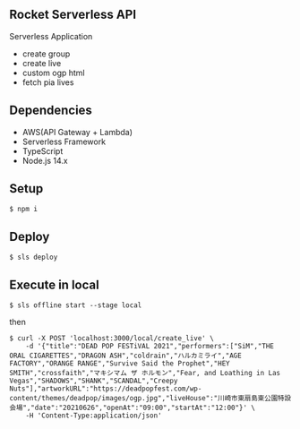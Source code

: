 ## Rocket Serverless API

Serverless Application
- create group
- create live
- custom ogp html
- fetch pia lives

## Dependencies

- AWS(API Gateway + Lambda)
- Serverless Framework
- TypeScript
- Node.js 14.x

## Setup

```
$ npm i
```

## Deploy

```
$ sls deploy
```

## Execute in local

```
$ sls offline start --stage local
```

then

```
$ curl -X POST 'localhost:3000/local/create_live' \
    -d '{"title":"DEAD POP FESTiVAL 2021","performers":["SiM","THE ORAL CIGARETTES","DRAGON ASH","coldrain","ハルカミライ","AGE FACTORY","ORANGE RANGE","Survive Said the Prophet","HEY SMITH","crossfaith","マキシマム ザ ホルモン","Fear, and Loathing in Las Vegas","SHADOWS","SHANK","SCANDAL","Creepy Nuts"],"artworkURL":"https://deadpopfest.com/wp-content/themes/deadpop/images/ogp.jpg","liveHouse":"川崎市東扇島東公園特設会場","date":"20210626","openAt":"09:00","startAt":"12:00"}' \
    -H 'Content-Type:application/json'
```
